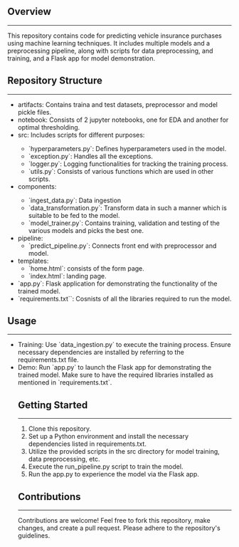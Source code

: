 <h2>Overview</h2>
<hr>
This repository contains code for predicting vehicle insurance purchases using machine learning techniques. It includes multiple models and a preprocessing pipeline, along with scripts for data preprocessing, and training, and a Flask app for model demonstration.

<h2>Repository Structure</h2>
<hr>
<ul>
<li>artifacts: Contains traina and test datasets, preprocessor and model pickle files.</li>
<li>notebook: Consists of 2 jupyter notebooks, one for EDA and another for optimal thresholding.</li>

<li>src: Includes scripts for different purposes:</li>
<ul>
    <li>`hyperparameters.py`: Defines hyperparameters used in the model.</li>
    <li>`exception.py`: Handles all the exceptions.</li>
    <li>`logger.py`: Logging functionalities for tracking the training process.</li>
    <li>`utils.py`: Consists of various functions which are used in other scripts.</li>
    </ul>
    <li>components:</li>
        <ul><li>`ingest_data.py`: Data ingestion</li>
        <li>`data_transformation.py`: Transform data in such a manner which is suitable to be fed to the model.</li>
        <li>`model_trainer.py`: Contains training, validation and testing of the various models and picks the best one.</li></ul>
    <li>pipeline:
        <ul><li>`predict_pipeline.py`: Connects front end with preprocessor and model.</li>
        </ul>
<li>templates:
    <ul><li>`home.html`: consists of the form page.</li>
    <li>`index.html`: landing page.</li></ul>
<li>`app.py`: Flask application for demonstrating the functionality of the trained model.</li>
<li>`requirements.txt``: Cosnists of all the libraries required to run the model.</li>
</ul>
</ul>
<h2>Usage</h2>
<hr>
<ul>
<li>Training: Use `data_ingestion.py` to execute the training process. Ensure necessary dependencies are installed by referring to the requirements.txt file.</li>
<li>Demo: Run `app.py` to launch the Flask app for demonstrating the trained model. Make sure to have the required libraries installed as mentioned in `requirements.txt`.</li>

<h2>Getting Started</h2>
<hr>
<ol>
<li>Clone this repository.</li>
<li>Set up a Python environment and install the necessary dependencies listed in requirements.txt.</li>
<li>Utilize the provided scripts in the src directory for model training, data preprocessing, etc.</li>
<li>Execute the run_pipeline.py script to train the model.</li>
<li>Run the app.py to experience the model via the Flask app.</li>
</ol>

<h2>Contributions</h2>
<hr>
Contributions are welcome! Feel free to fork this repository, make changes, and create a pull request. Please adhere to the repository's guidelines.
